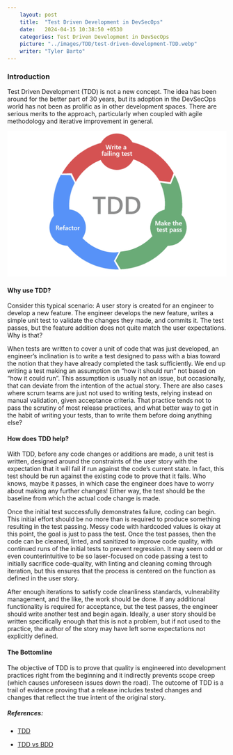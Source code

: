 ```yaml
---
    layout: post
    title:  "Test Driven Development in DevSecOps"
    date:   2024-04-15 10:38:50 +0530
    categories: Test Driven Development in DevSecOps
    picture: "../images/TDD/test-driven-development-TDD.webp"
    writer: "Tyler Barto"
---
```


### Introduction

Test Driven Development (TDD) is not a new concept. The idea has been around for the better part of 30 years, but its adoption in the DevSecOps world has not been as prolific as in other development spaces. There are serious merits to the approach, particularly when coupled with agile methodology and iterative improvement in general.

<!-- img src will be given here -->

![Test driven development](../images/TDD/test-driven-development-TDD.webp)

#### Why use TDD?

Consider this typical scenario: A user story is created for an engineer to develop a new feature. The engineer develops the new feature, writes a simple unit test to validate the changes they made, and commits it. The test passes, but the feature addition does not quite match the user expectations. Why is that?

When tests are written to cover a unit of code that was just developed, an engineer’s inclination is to write a test designed to pass with a bias toward the notion that they have already completed the task sufficiently. We end up writing a test making an assumption on “how it should run” not based on “how it could run”. This assumption is usually not an issue, but occasionally, that can deviate from the intention of the actual story. There are also cases where scrum teams are just not used to writing tests, relying instead on manual validation, given acceptance criteria. That practice tends not to pass the scrutiny of most release practices, and what better way to get in the habit of writing your tests, than to write them before doing anything else?

#### How does TDD help?

With TDD, before any code changes or additions are made, a unit test is written, designed around the constraints of the user story with the expectation that it will fail if run against the code’s current state. In fact, this test should be run against the existing code to prove that it fails. Who knows, maybe it passes, in which case the engineer does have to worry about making any further changes! Either way, the test should be the baseline from which the actual code change is made.

Once the initial test successfully demonstrates failure, coding can begin. This initial effort should be no more than is required to produce something resulting in the test passing. Messy code with hardcoded values is okay at this point, the goal is just to pass the test. Once the test passes, then the code can be cleaned, linted, and sanitized to improve code quality, with continued runs of the initial tests to prevent regression. It may seem odd or even counterintuitive to be so laser-focused on code passing a test to initially sacrifice code-quality, with linting and cleaning coming through iteration, but this ensures that the process is centered on the function as defined in the user story.

After enough iterations to satisfy code cleanliness standards, vulnerability management, and the like, the work should be done. If any additional functionality is required for acceptance, but the test passes, the engineer should write another test and begin again. Ideally, a user story should be written specifically enough that this is not a problem, but if not used to the practice, the author of the story may have left some expectations not explicitly defined.

#### The Bottomline

The objective of TDD is to prove that quality is engineered into development practices right from the beginning and it indirectly prevents scope creep (which causes unforeseen issues down the road). The outcome of TDD is a trail of evidence proving that a release includes tested changes and changes that reflect the true intent of the original story.

##### References:

- [TDD](https://marsner.com/blog/why-test-driven-development-tdd/)

- [TDD vs BDD](https://katalon.com/resources-center/blog/tdd-vs-bdd)
